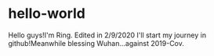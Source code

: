 # hello-world

Hello guys!I'm Ring.
Edited in 2/9/2020
I'll start my journey in github!Meanwhile blessing Wuhan...against 2019-Cov.
